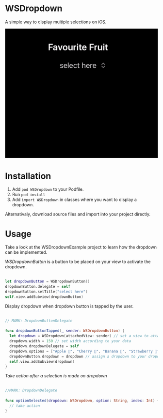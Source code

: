 # WSDropdown

A simple way to display multiple selections on iOS.

![screenshot](https://github.com/yalcinozdemir/WSDropdown/blob/master/screenshots.gif?raw=true)

# Installation

1. Add `pod WSDropdown` to your Podfile.
2. Run `pod install`
3. Add `import WSDropdown` in classes where you want to display a dropdown.


Alternativaly, download source files and import into your project directly.


# Usage

Take a look at the WSDropdownExample project to learn how the dropdown can be implemented.

*WSDropdownButton* is a button to be placed on your view to activate the dropdown.

```swift

let dropdownButton = WSDropdownButton()
dropdownButton.delegate = self
dropdownButton.setTitle("select here")
self.view.addSubview(dropdownButton)
```

Display dropdown when dropdown button is tapped by the user.

```swift

// MARK: DropdownButtonDelegate
    
func dropdownButtonTapped(_ sender: WSDropdownButton) {
  let dropdown = WSDropdown(attachedView: sender) // set a view to attach dropdown
  dropdown.width = 150 // set width according to your data
  dropdown.dropdownDelegate = self
  dropdown.options = ["Apple 🍎", "Cherry 🍒", "Banana 🍌", "Strawberry 🍓", "Tomato? 🍅", "Watermelon 🍉", "Kiwi 🥝", "Peach 🍑", "Grapes 🍇"] // set data to display on your dropdown 
  dropdownButton.dropdown = dropdown // assign a dropdown to your dropdown button.
  self.view.addSubview(dropdown)
}
```

*Take action after a selection is made on dropdown*
```swift

//MARK: DropdownDelegate
    
func optionSelected(dropdown: WSDropdown, option: String, index: Int) {
  // take action
}
```




